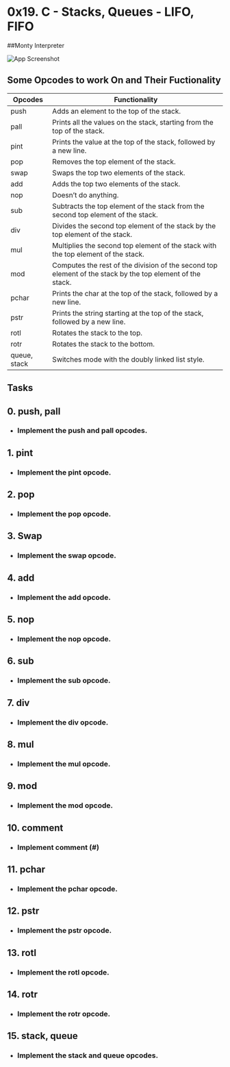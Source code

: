 # 0x19. C - Stacks, Queues - LIFO, FIFO

##Monty Interpreter

![App Screenshot](https://pbs.twimg.com/media/CFYYWy6UEAE9Ow-.png)

## Some Opcodes to work On and Their Fuctionality

| Opcodes | Functionality |
| ---------| ---------|
| push | Adds an element to the top of the stack. |
| pall | Prints all the values on the stack, starting from the top of the stack. |
| pint | Prints the value at the top of the stack, followed by a new line. |
| pop | Removes the top element of the stack. |
| swap | Swaps the top two elements of the stack. |
| add | Adds the top two elements of the stack. |
| nop | Doesn’t do anything. |
| sub | Subtracts the top element of the stack from the second top element of the stack. |
| div | Divides the second top element of the stack by the top element of the stack. |
| mul | Multiplies the second top element of the stack with the top element of the stack. |
| mod | Computes the rest of the division of the second top element of the stack by the top element of the stack. |
| pchar | Prints the char at the top of the stack, followed by a new line. |
| pstr | Prints the string starting at the top of the stack, followed by a new line. |
| rotl | Rotates the stack to the top. |
| rotr | Rotates the stack to the bottom. |
| queue, stack | Switches mode with the doubly linked list style. |

## Tasks
## 0. push, pall
* ### Implement the push and pall opcodes.
## 1. pint
* ### Implement the pint opcode.
## 2. pop
* ### Implement the pop opcode.
## 3. Swap
* ### Implement the swap opcode.
## 4. add
* ### Implement the add opcode.
## 5. nop
* ### Implement the nop opcode.
## 6. sub
* ### Implement the sub opcode.
## 7. div
* ### Implement the div opcode.
## 8. mul
* ### Implement the mul opcode.
## 9. mod
* ### Implement the mod opcode.
## 10. comment
* ### Implement comment (#)
## 11. pchar
* ### Implement the pchar opcode.
## 12. pstr
* ### Implement the pstr opcode.
## 13. rotl
* ### Implement the rotl opcode.
## 14. rotr
* ### Implement the rotr opcode.
## 15. stack, queue
* ### Implement the stack and queue opcodes.
